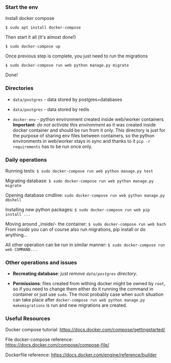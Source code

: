 ### Start the env

Install docker compose

`$ sudo apt install docker-compose`

Then start it all (it's almost done!)

`$ sudo docker-compose up`

Once previous step is complete, you just need to run the migrations

`$ sudo docker-compose run web python manage.py migrate`

Done!

### Directories

- `data/postgres` - data stored by postgres=databases

- `data/postgres` - data stored by redis

- `docker-env` - python environment created inside web/worker containers
**Important**: _do not activate this environment_ as it was created inside docker container and should be run from it
only. This directory is just for the purpose of sharing env files between containers, so the python environments in 
web/worker stays in sync and thanks to it `pip -r requirements` has to be run once only. 


### Daily operations

Running tests: `$ sudo docker-compose run web python manage.py test`

Migrating database: `$ sudo docker-compose run web python manage.py migrate`

Opening database cmdline: `sudo docker-compose run web python manage.py dbshell`

Installing new python packages:
`$ sudo docker-compose run web pip install ...`

Moving around _inside/- the container: `$ sudo docker-compose run web bach`  
From _inside_ you can of course also run migrations, pip install or do anything... 

All other operation can be run in similar manner: `$ sudo docker-compose run web COMMAND...`


### Other operations and issues

- **Recreating database**: _just remove `data/postgres` directory_.

- **Permissions**: files created from withing docker might be owned by `root`, so if you need to change them either do it 
running the command in container or just use `sudo`. The most probably case when such situation can take place after 
`docker-compose run web python manage.py makemigrations` is run and new migrations are created.   

### Useful Resources

Docker compose tutorial: https://docs.docker.com/compose/gettingstarted/

File docker-compose reference: https://docs.docker.com/compose/compose-file/

Dockerfile reference: https://docs.docker.com/engine/reference/builder


